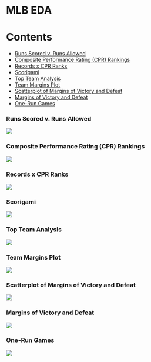 MLB EDA
================

# Contents

- [Runs Scored v. Runs Allowed](#runs-scored-v.-runs-allowed)
- [Composite Performance Rating (CPR)
  Rankings](#composite-performance-rating-cpr-rankings)
- [Records x CPR Ranks](#records-x-cpr-ranks)
- [Scorigami](#scorigami)
- [Top Team Analysis](#top-team-analysis)
- [Team Margins Plot](#team-margins-plot)
- [Scatterplot of Margins of Victory and
  Defeat](#scatterplot-of-margins-of-victory-and-defeat)
- [Margins of Victory and Defeat](#margins-of-victory-and-defeat)
- [One-Run Games](#one-run-games)

### Runs Scored v. Runs Allowed

![](README_files/figure-gfm/unnamed-chunk-5-1.png)<!-- -->

### Composite Performance Rating (CPR) Rankings

![](README_files/figure-gfm/unnamed-chunk-8-1.png)<!-- -->

### Records x CPR Ranks

![](README_files/figure-gfm/unnamed-chunk-10-1.png)<!-- -->

### Scorigami

![](README_files/figure-gfm/unnamed-chunk-11-1.png)<!-- -->

### Top Team Analysis

![](README_files/figure-gfm/unnamed-chunk-12-1.png)<!-- -->

### Team Margins Plot

![](README_files/figure-gfm/unnamed-chunk-13-1.png)<!-- -->

### Scatterplot of Margins of Victory and Defeat

![](README_files/figure-gfm/unnamed-chunk-15-1.png)<!-- -->

### Margins of Victory and Defeat

![](README_files/figure-gfm/unnamed-chunk-16-1.png)<!-- -->

### One-Run Games

![](README_files/figure-gfm/unnamed-chunk-17-1.png)<!-- -->
